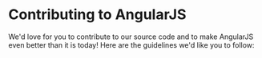 # Contributing to AngularJS

We'd love for you to contribute to our source code and to make AngularJS even better than it is
today! Here are the guidelines we'd like you to follow:
